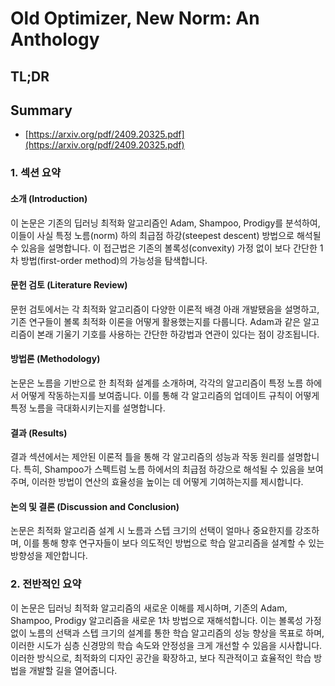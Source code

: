 # Old Optimizer, New Norm: An Anthology
## TL;DR
## Summary
- [https://arxiv.org/pdf/2409.20325.pdf](https://arxiv.org/pdf/2409.20325.pdf)

### 1. 섹션 요약

#### 소개 (Introduction)
이 논문은 기존의 딥러닝 최적화 알고리즘인 Adam, Shampoo, Prodigy를 분석하여, 이들이 사실 특정 노름(norm) 하의 최급점 하강(steepest descent) 방법으로 해석될 수 있음을 설명합니다. 이 접근법은 기존의 볼록성(convexity) 가정 없이 보다 간단한 1차 방법(first-order method)의 가능성을 탐색합니다.

#### 문헌 검토 (Literature Review)
문헌 검토에서는 각 최적화 알고리즘이 다양한 이론적 배경 아래 개발됐음을 설명하고, 기존 연구들이 볼록 최적화 이론을 어떻게 활용했는지를 다룹니다. Adam과 같은 알고리즘이 본래 기울기 기호를 사용하는 간단한 하강법과 연관이 있다는 점이 강조됩니다.

#### 방법론 (Methodology)
논문은 노름을 기반으로 한 최적화 설계를 소개하며, 각각의 알고리즘이 특정 노름 하에서 어떻게 작동하는지를 보여줍니다. 이를 통해 각 알고리즘의 업데이트 규칙이 어떻게 특정 노름을 극대화시키는지를 설명합니다.

#### 결과 (Results)
결과 섹션에서는 제안된 이론적 틀을 통해 각 알고리즘의 성능과 작동 원리를 설명합니다. 특히, Shampoo가 스펙트럼 노름 하에서의 최급점 하강으로 해석될 수 있음을 보여주며, 이러한 방법이 연산의 효율성을 높이는 데 어떻게 기여하는지를 제시합니다.

#### 논의 및 결론 (Discussion and Conclusion)
논문은 최적화 알고리즘 설계 시 노름과 스텝 크기의 선택이 얼마나 중요한지를 강조하며, 이를 통해 향후 연구자들이 보다 의도적인 방법으로 학습 알고리즘을 설계할 수 있는 방향성을 제안합니다.

### 2. 전반적인 요약

이 논문은 딥러닝 최적화 알고리즘의 새로운 이해를 제시하며, 기존의 Adam, Shampoo, Prodigy 알고리즘을 새로운 1차 방법으로 재해석합니다. 이는 볼록성 가정 없이 노름의 선택과 스텝 크기의 설계를 통한 학습 알고리즘의 성능 향상을 목표로 하며, 이러한 시도가 심층 신경망의 학습 속도와 안정성을 크게 개선할 수 있음을 시사합니다. 이러한 방식으로, 최적화의 디자인 공간을 확장하고, 보다 직관적이고 효율적인 학습 방법을 개발할 길을 열어줍니다. 